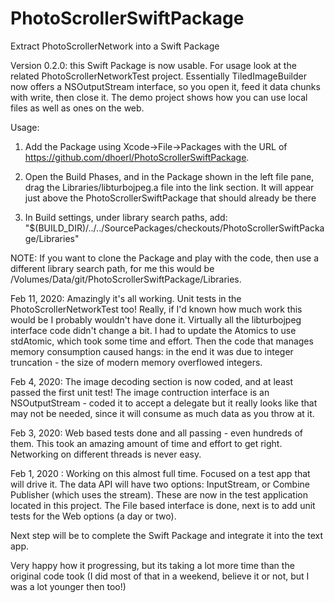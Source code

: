 # PhotoScrollerSwiftPackage
Extract PhotoScrollerNetwork into a Swift Package

Version 0.2.0: this Swift Package is now usable. For usage look at the related PhotoScrollerNetworkTest
  project. Essentially TiledImageBuilder now offers a NSOutputStream interface, so you open it,
  feed it data chunks with write, then close it. The demo project shows how you can use local files
  as well as ones on the web.

Usage:

1) Add the Package using Xcode->File->Packages with the URL of https://github.com/dhoerl/PhotoScrollerSwiftPackage.

2) Open the Build Phases, and in the Package shown in the left file pane, drag the Libraries/libturbojpeg.a file into the link
   section. It will appear just above the PhotoScrollerSwiftPackage that should already be there

3) In Build settings, under library search paths, add:
   "$(BUILD_DIR)/../../SourcePackages/checkouts/PhotoScrollerSwiftPackage/Libraries"

NOTE: If you want to clone the Package and play with the code, then use a different library search path,
 for me this would be /Volumes/Data/git/PhotoScrollerSwiftPackage/Libraries.


Feb 11, 2020: Amazingly it's all working. Unit tests in the PhotoScrollerNetworkTest too!
 Really, if I'd known how much work this would be I probably wouldn't have done it. Virtually
 all the libturbojpeg interface code didn't change a bit. I had to update the Atomics to use stdAtomic,
 which took some time and effort. Then the code that manages memory consumption caused hangs:  in
 the end it was due to integer truncation - the size of modern memory overflowed integers.

Feb 4, 2020: The image decoding section is now coded, and at least passed the first unit test!
 The image contruction interface is an NSOutputStream - coded it to accept a delegate but it 
 really looks like that may not be needed, since it will consume as much data as you throw at it.

Feb 3, 2020: Web based tests done and all passing - even hundreds of them. This 
  took an amazing amount of time and effort to get right. Networking on different threads
  is never easy.

Feb 1, 2020 : Working on this almost full time. Focused on a test app that will drive it.
  The data API will have two options: InputStream, or Combine Publisher (which uses the stream).
  These are now in the test application located in this project. The File based interface is done, 
  next is to add unit tests for the Web options (a day or two).
  
  Next step will be to complete the Swift Package and integrate it into the text app.
  
  Very happy how it progressing, but its taking a lot more time than the original code took (I did most 
  of that in a weekend, believe it or not, but I was a lot younger then too!)

